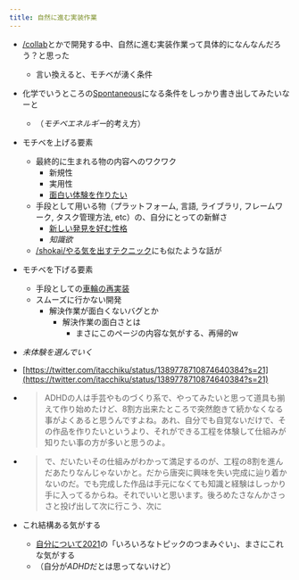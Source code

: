 ```yaml
---
title: 自然に進む実装作業
---
```


* [/collab](https://scrapbox.io/collab)とかで開発する中、自然に進む実装作業って具体的になんなんだろう？と思った
  
  * 言い換えると、モチベが湧く条件
* 化学でいうところの[Spontaneous](Spontaneous.md)になる条件をしっかり書き出してみたいなーと
  
  * （*モチベエネルギー*的考え方）
* モチベを上げる要素
  
  * 最終的に生まれる物の内容へのワクワク
    * 新規性
    * 実用性
    * [面白い体験を作りたい](%E9%9D%A2%E7%99%BD%E3%81%84%E4%BD%93%E9%A8%93%E3%82%92%E4%BD%9C%E3%82%8A%E3%81%9F%E3%81%84.md)
  * 手段として用いる物（プラットフォーム, 言語, ライブラリ, フレームワーク, タスク管理方法, etc）の、自分にとっての新鮮さ
    * [新しい発見を好む性格](%E6%96%B0%E3%81%97%E3%81%84%E7%99%BA%E8%A6%8B%E3%82%92%E5%A5%BD%E3%82%80%E6%80%A7%E6%A0%BC.md)
    * *知識欲*
  * [/shokai/やる気を出すテクニック](https://scrapbox.io/shokai/やる気を出すテクニック)にも似たような話が
* モチベを下げる要素
  
  * 手段としての[車輪の再実装](%E8%BB%8A%E8%BC%AA%E3%81%AE%E5%86%8D%E5%AE%9F%E8%A3%85.md)
  * スムーズに行かない開発
    * 解決作業が面白くないバグとか
      * 解決作業の面白さとは
        * まさにこのページの内容な気がする、再帰的w
* *未体験を選んでいく*

* [https://twitter.com/itacchiku/status/1389778710874640384?s=21](https://twitter.com/itacchiku/status/1389778710874640384?s=21)

* 
   > 
   > ADHDの人は手芸やものづくり系で、やってみたいと思って道具も揃えて作り始めたけど、8割方出来たところで突然飽きて続かなくなる事がよくあると思うんですよね。あれ、自分でも自覚ないだけで、その作品を作りたいというより、それができる工程を体験して仕組みが知りたい事の方が多いと思うのよ。

* 
   > 
   > で、だいたいその仕組みがわかって満足するのが、工程の8割を進んだあたりなんじゃないかと。だから唐突に興味を失い完成に辿り着かないのだ。でも完成した作品は手元になくても知識と経験はしっかり手に入ってるからね。それでいいと思います。後ろめたさなんかさっさと投げ出して次に行こう、次に

* これ結構ある気がする
  
  * [自分について2021](%E8%87%AA%E5%88%86%E3%81%AB%E3%81%A4%E3%81%84%E3%81%A62021.md)の「いろいろなトピックのつまみぐい」、まさにこれな気がする
  * （自分が*ADHD*だとは思ってないけど）
